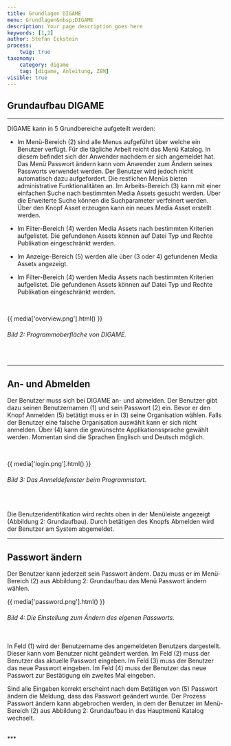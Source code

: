 ```yaml
---
title: Grundlagen DIGAME
menu: Grundlagen&nbsp;DIGAME
description: Your page description goes here
keywords: [1,2]
author: Stefan Eckstein
process:
	twig: true
taxonomy:
    category: digame
    tag: [digame, Anleitung, ZEM]
visible: true
---
```


## Grundaufbau DIGAME
***
DIGAME kann in 5 Grundbereiche aufgeteilt werden:

- Im Menü-Bereich (2) sind alle Menus aufgeführt über welche ein Benutzer verfügt. Für die tägliche Arbeit reicht das Menü Katalog. In diesem befindet sich der Anwender nachdem er sich angemeldet hat. Das Menü Passwort ändern kann vom Anwender zum Ändern seines Passworts verwendet werden. Der Benutzer wird jedoch nicht automatisch dazu aufgefordert. Die restlichen Menüs bieten administrative Funktionalitäten an. Im Arbeits-Bereich (3) kann mit einer einfachen Suche nach bestimmten Media Assets gesucht werden. Über die Erweiterte Suche können die Suchparameter verfeinert werden. Über den Knopf Asset erzeugen kann ein neues Media Asset erstellt werden.

- Im Filter-Bereich (4) werden Media Assets nach bestimmten Kriterien aufgelistet. Die gefundenen Assets können auf Datei Typ und Rechte Publikation eingeschränkt werden.

- Im Anzeige-Bereich (5) werden alle über (3 oder 4) gefundenen Media Assets angezeigt.

- Im Filter-Bereich (4) werden Media Assets nach bestimmten Kriterien aufgelistet. Die gefundenen Assets können auf Datei Typ und Rechte Publikation eingeschränkt werden.

<br>

{{ media['overview.png'].html() }}
###### Bild 2: Programmoberfläche von DIGAME.

<br>

***

## An- und Abmelden

Der Benutzer muss sich bei DIGAME an- und abmelden. Der Benutzer gibt dazu seinen Benutzernamen (1) und sein Passwort (2) ein. Bevor er den Knopf Anmelden (5) betätigt muss er in (3) seine Organisation wählen. Falls der Benutzer eine falsche Organisation auswählt kann er sich nicht anmelden. Über (4) kann die gewünschte Applikationssprache gewählt werden. Momentan sind die Sprachen Englisch und Deutsch möglich.

<br>

{{ media['login.png'].html() }}
###### Bild 3: Das Anmeldefenster beim Programmstart.

<br>

Die Benutzeridentifikation wird rechts oben in der Menüleiste angezeigt (Abbildung 2: Grundaufbau). Durch betätigen des Knopfs Abmelden wird der Benutzer am System abgemeldet.

***

## Passwort ändern

Der Benutzer kann jederzeit sein Passwort ändern. Dazu muss er im Menü-Bereich (2) aus Abbildung 2: Grundaufbau das Menü Passwort ändern wählen.
<br>
     
{{ media['password.png'].html() }}
###### Bild 4: Die Einstellung zum Ändern des eigenen Passworts.

<br>
In Feld (1) wird der Benutzername des angemeldeten Benutzers dargestellt. Dieser kann vom Benutzer nicht geändert werden.
Im Feld (2) muss der Benutzer das aktuelle Passwort eingeben.
Im Feld (3) muss der Benutzer das neue Passwort eingeben.
Im Feld (4) muss der Benutzer das neue Passwort zur Bestätigung ein zweites Mal eingeben.

Sind alle Eingaben korrekt erscheint nach dem Betätigen von (5) Passwort ändern die Meldung, dass das Passwort geändert wurde.
Der Prozess Passwort ändern kann abgebrochen werden, in dem der Benutzer im Menü-Bereich (2) aus Abbildung 2: Grundaufbau in das Hauptmenü Katalog wechselt.

<br>
***
